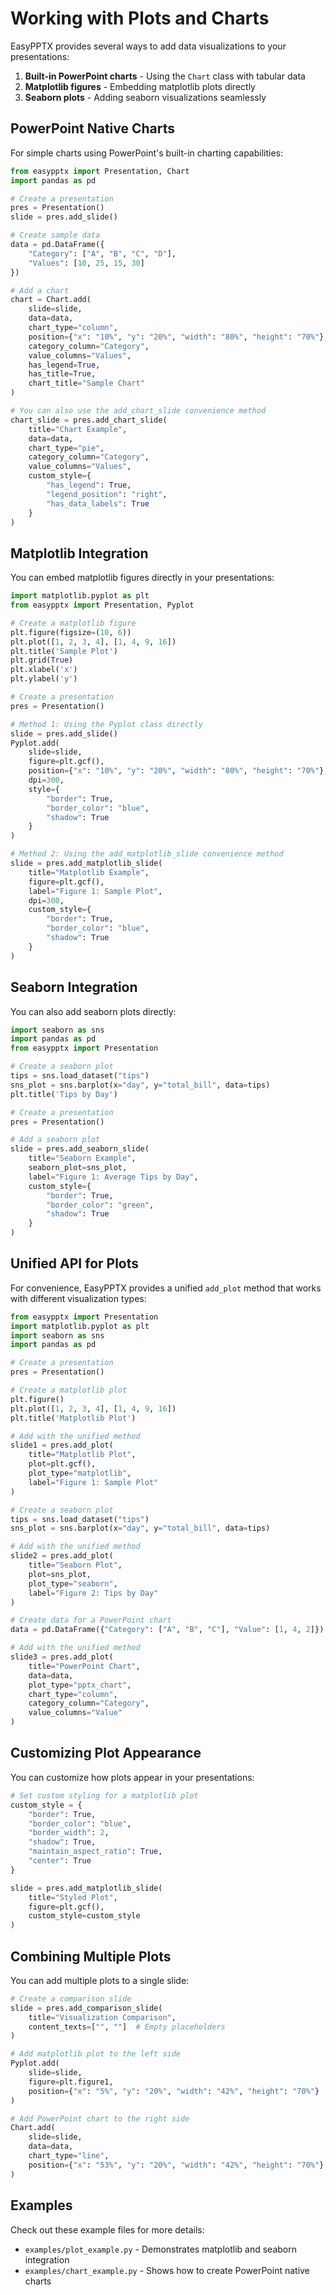 # Working with Plots and Charts

EasyPPTX provides several ways to add data visualizations to your presentations:

1. **Built-in PowerPoint charts** - Using the `Chart` class with tabular data
2. **Matplotlib figures** - Embedding matplotlib plots directly
3. **Seaborn plots** - Adding seaborn visualizations seamlessly

## PowerPoint Native Charts

For simple charts using PowerPoint's built-in charting capabilities:

```python
from easypptx import Presentation, Chart
import pandas as pd

# Create a presentation
pres = Presentation()
slide = pres.add_slide()

# Create sample data
data = pd.DataFrame({
    "Category": ["A", "B", "C", "D"],
    "Values": [10, 25, 15, 30]
})

# Add a chart
chart = Chart.add(
    slide=slide,
    data=data,
    chart_type="column",
    position={"x": "10%", "y": "20%", "width": "80%", "height": "70%"},
    category_column="Category",
    value_columns="Values",
    has_legend=True,
    has_title=True,
    chart_title="Sample Chart"
)

# You can also use the add_chart_slide convenience method
chart_slide = pres.add_chart_slide(
    title="Chart Example",
    data=data,
    chart_type="pie",
    category_column="Category",
    value_columns="Values",
    custom_style={
        "has_legend": True,
        "legend_position": "right",
        "has_data_labels": True
    }
)
```

## Matplotlib Integration

You can embed matplotlib figures directly in your presentations:

```python
import matplotlib.pyplot as plt
from easypptx import Presentation, Pyplot

# Create a matplotlib figure
plt.figure(figsize=(10, 6))
plt.plot([1, 2, 3, 4], [1, 4, 9, 16])
plt.title('Sample Plot')
plt.grid(True)
plt.xlabel('x')
plt.ylabel('y')

# Create a presentation
pres = Presentation()

# Method 1: Using the Pyplot class directly
slide = pres.add_slide()
Pyplot.add(
    slide=slide,
    figure=plt.gcf(),
    position={"x": "10%", "y": "20%", "width": "80%", "height": "70%"},
    dpi=300,
    style={
        "border": True,
        "border_color": "blue",
        "shadow": True
    }
)

# Method 2: Using the add_matplotlib_slide convenience method
slide = pres.add_matplotlib_slide(
    title="Matplotlib Example",
    figure=plt.gcf(),
    label="Figure 1: Sample Plot",
    dpi=300,
    custom_style={
        "border": True,
        "border_color": "blue",
        "shadow": True
    }
)
```

## Seaborn Integration

You can also add seaborn plots directly:

```python
import seaborn as sns
import pandas as pd
from easypptx import Presentation

# Create a seaborn plot
tips = sns.load_dataset("tips")
sns_plot = sns.barplot(x="day", y="total_bill", data=tips)
plt.title('Tips by Day')

# Create a presentation
pres = Presentation()

# Add a seaborn plot
slide = pres.add_seaborn_slide(
    title="Seaborn Example",
    seaborn_plot=sns_plot,
    label="Figure 1: Average Tips by Day",
    custom_style={
        "border": True,
        "border_color": "green",
        "shadow": True
    }
)
```

## Unified API for Plots

For convenience, EasyPPTX provides a unified `add_plot` method that works with different visualization types:

```python
from easypptx import Presentation
import matplotlib.pyplot as plt
import seaborn as sns
import pandas as pd

# Create a presentation
pres = Presentation()

# Create a matplotlib plot
plt.figure()
plt.plot([1, 2, 3, 4], [1, 4, 9, 16])
plt.title('Matplotlib Plot')

# Add with the unified method
slide1 = pres.add_plot(
    title="Matplotlib Plot",
    plot=plt.gcf(),
    plot_type="matplotlib",
    label="Figure 1: Sample Plot"
)

# Create a seaborn plot
tips = sns.load_dataset("tips")
sns_plot = sns.barplot(x="day", y="total_bill", data=tips)

# Add with the unified method
slide2 = pres.add_plot(
    title="Seaborn Plot",
    plot=sns_plot,
    plot_type="seaborn",
    label="Figure 2: Tips by Day"
)

# Create data for a PowerPoint chart
data = pd.DataFrame({"Category": ["A", "B", "C"], "Value": [1, 4, 2]})

# Add with the unified method
slide3 = pres.add_plot(
    title="PowerPoint Chart",
    data=data,
    plot_type="pptx_chart",
    chart_type="column",
    category_column="Category",
    value_columns="Value"
)
```

## Customizing Plot Appearance

You can customize how plots appear in your presentations:

```python
# Set custom styling for a matplotlib plot
custom_style = {
    "border": True,
    "border_color": "blue",
    "border_width": 2,
    "shadow": True,
    "maintain_aspect_ratio": True,
    "center": True
}

slide = pres.add_matplotlib_slide(
    title="Styled Plot",
    figure=plt.gcf(),
    custom_style=custom_style
)
```

## Combining Multiple Plots

You can add multiple plots to a single slide:

```python
# Create a comparison slide
slide = pres.add_comparison_slide(
    title="Visualization Comparison",
    content_texts=["", ""]  # Empty placeholders
)

# Add matplotlib plot to the left side
Pyplot.add(
    slide=slide,
    figure=plt.figure1,
    position={"x": "5%", "y": "20%", "width": "42%", "height": "70%"}
)

# Add PowerPoint chart to the right side
Chart.add(
    slide=slide,
    data=data,
    chart_type="line",
    position={"x": "53%", "y": "20%", "width": "42%", "height": "70%"}
)
```

## Examples

Check out these example files for more details:
- `examples/plot_example.py` - Demonstrates matplotlib and seaborn integration
- `examples/chart_example.py` - Shows how to create PowerPoint native charts
